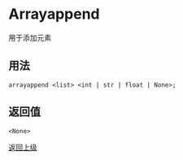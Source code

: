 # Arrayappend

用于添加元素

## 用法

`arrayappend <list> <int | str | float | None>;`

## 返回值

`<None>`


[返回上级](../_.md)